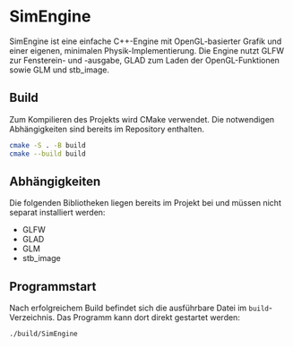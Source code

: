 # SimEngine

SimEngine ist eine einfache C++-Engine mit OpenGL-basierter Grafik und einer eigenen, minimalen Physik-Implementierung. Die Engine nutzt GLFW zur Fensterein- und -ausgabe, GLAD zum Laden der OpenGL-Funktionen sowie GLM und stb_image.

## Build

Zum Kompilieren des Projekts wird CMake verwendet. Die notwendigen Abhängigkeiten sind bereits im Repository enthalten.

```bash
cmake -S . -B build
cmake --build build
```

## Abhängigkeiten

Die folgenden Bibliotheken liegen bereits im Projekt bei und müssen nicht separat installiert werden:

- GLFW
- GLAD
- GLM
- stb_image

## Programmstart

Nach erfolgreichem Build befindet sich die ausführbare Datei im `build`-Verzeichnis. Das Programm kann dort direkt gestartet werden:

```bash
./build/SimEngine
```

